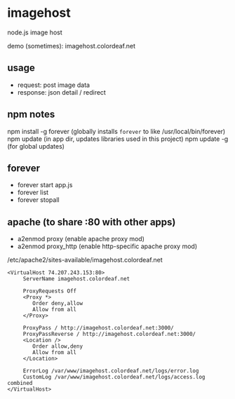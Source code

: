 imagehost
=========

node.js image host

demo (sometimes): imagehost.colordeaf.net

usage
-----
* request: post image data
* response: json detail / redirect

npm notes
---------
npm install -g forever (globally installs ```forever``` to like /usr/local/bin/forever)
npm update (in app dir, updates libraries used in this project)
npm update -g (for global updates)

forever
-------
* forever start app.js
* forever list
* forever stopall

apache (to share :80 with other apps)
-------------------------------------
* a2enmod proxy (enable apache proxy mod)
* a2enmod proxy_http (enable http-specific apache proxy mod)

/etc/apache2/sites-available/imagehost.colordeaf.net

    <VirtualHost 74.207.243.153:80>
         ServerName imagehost.colordeaf.net

         ProxyRequests Off
         <Proxy *>
            Order deny,allow
            Allow from all
         </Proxy>
 
         ProxyPass / http://imagehost.colordeaf.net:3000/
         ProxyPassReverse / http://imagehost.colordeaf.net:3000/
         <Location />
            Order allow,deny
            Allow from all
         </Location>

         ErrorLog /var/www/imagehost.colordeaf.net/logs/error.log
         CustomLog /var/www/imagehost.colordeaf.net/logs/access.log combined
    </VirtualHost>
